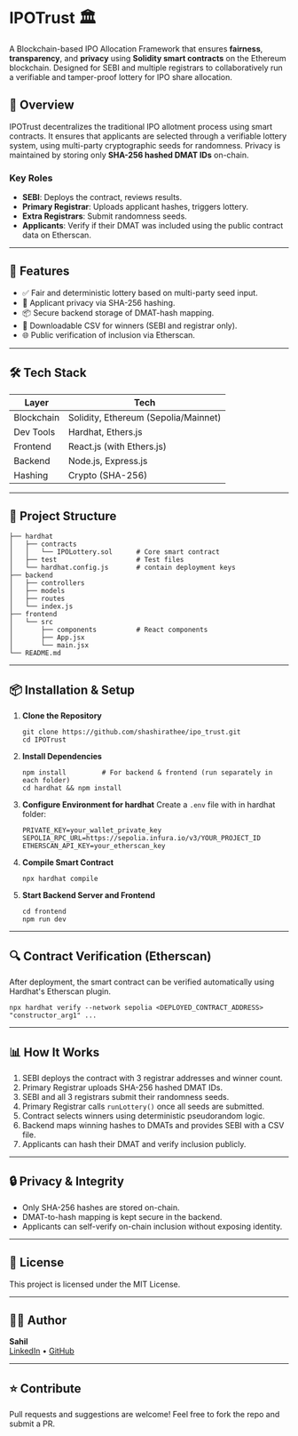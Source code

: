 
# IPOTrust 🏛️

A Blockchain-based IPO Allocation Framework that ensures **fairness**, **transparency**, and **privacy** using **Solidity smart contracts** on the Ethereum blockchain. Designed for SEBI and multiple registrars to collaboratively run a verifiable and tamper-proof lottery for IPO share allocation.

## 🧩 Overview

IPOTrust decentralizes the traditional IPO allotment process using smart contracts. It ensures that applicants are selected through a verifiable lottery system, using multi-party cryptographic seeds for randomness. Privacy is maintained by storing only **SHA-256 hashed DMAT IDs** on-chain.

### Key Roles
- **SEBI**: Deploys the contract, reviews results.
- **Primary Registrar**: Uploads applicant hashes, triggers lottery.
- **Extra Registrars**: Submit randomness seeds.
- **Applicants**: Verify if their DMAT was included using the public contract data on Etherscan.

---

## 🚀 Features

- ✅ Fair and deterministic lottery based on multi-party seed input.
- 🔐 Applicant privacy via SHA-256 hashing.
- 📦 Secure backend storage of DMAT-hash mapping.
- 📄 Downloadable CSV for winners (SEBI and registrar only).
- 🌐 Public verification of inclusion via Etherscan.

---

## 🛠️ Tech Stack

| Layer        | Tech                                 |
|--------------|--------------------------------------|
| Blockchain   | Solidity, Ethereum (Sepolia/Mainnet) |
| Dev Tools    | Hardhat, Ethers.js                   |
| Frontend     | React.js (with Ethers.js)            |
| Backend      | Node.js, Express.js                  |
| Hashing      | Crypto (SHA-256)                     |

---

## 📂 Project Structure

```
├── hardhat
│   ├── contracts
│   │   └── IPOLottery.sol      # Core smart contract
│   ├── test                    # Test files
│   └── hardhat.config.js       # contain deployment keys 
├── backend
│   ├── controllers
│   ├── models
│   ├── routes                  
│   └── index.js
├── frontend
│   └── src
│       ├── components          # React components
│       ├── App.jsx 
│       └── main.jsx             
└── README.md
```

---

## 📦 Installation & Setup

1. **Clone the Repository**
   ```
   git clone https://github.com/shashirathee/ipo_trust.git
   cd IPOTrust
   ```

2. **Install Dependencies**
   ```
   npm install         # For backend & frontend (run separately in each folder)
   cd hardhat && npm install
   ```

3. **Configure Environment for hardhat**
   Create a `.env` file with in hardhat folder:
   ```
   PRIVATE_KEY=your_wallet_private_key
   SEPOLIA_RPC_URL=https://sepolia.infura.io/v3/YOUR_PROJECT_ID
   ETHERSCAN_API_KEY=your_etherscan_key
   ```

4. **Compile Smart Contract**
   ```
   npx hardhat compile
   ```

5. **Start Backend Server and Frontend**
   ```
   cd frontend
   npm run dev
   ```

---

## 🔍 Contract Verification (Etherscan)

After deployment, the smart contract can be verified automatically using Hardhat's Etherscan plugin.

```
npx hardhat verify --network sepolia <DEPLOYED_CONTRACT_ADDRESS> "constructor_arg1" ...
```

---

## 📊 How It Works

1. SEBI deploys the contract with 3 registrar addresses and winner count.
2. Primary Registrar uploads SHA-256 hashed DMAT IDs.
3. SEBI and all 3 registrars submit their randomness seeds.
4. Primary Registrar calls `runLottery()` once all seeds are submitted.
5. Contract selects winners using deterministic pseudorandom logic.
6. Backend maps winning hashes to DMATs and provides SEBI with a CSV file.
7. Applicants can hash their DMAT and verify inclusion publicly.

---

## 🔒 Privacy & Integrity

- Only SHA-256 hashes are stored on-chain.
- DMAT-to-hash mapping is kept secure in the backend.
- Applicants can self-verify on-chain inclusion without exposing identity.

---

## 📄 License

This project is licensed under the MIT License.

---

## 🙋‍♂️ Author

**Sahil**  
[LinkedIn](https://www.linkedin.com/in/tu-tu-1914112a5/) • [GitHub](https://github.com/sahilsan95)


---

## ⭐ Contribute

Pull requests and suggestions are welcome! Feel free to fork the repo and submit a PR.
